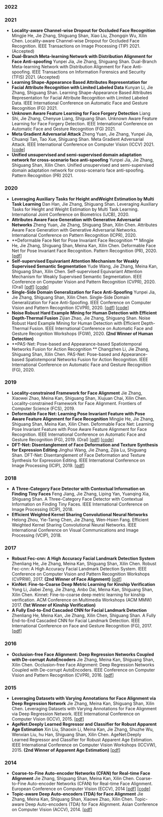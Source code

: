 ### 2022


### 2021
- **Locality-aware Channel-wise Dropout for Occluded Face Recognition**
Mingjie He, Jie Zhang, Shiguang Shan, Xiao Liu, Zhongqin Wu, Xilin Chen. Locality-aware Channel-wise Dropout for Occluded Face Recognition. IEEE Transactions on Image Processing (TIP) 2021. (Accepted)
- **Dual-Branch Meta-learning Network with Distribution Alignment for Face Anti-spoofing**
Yunpei Jia, Jie Zhang, Shiguang Shan. Dual-Branch Meta-learning Network with Distribution Alignment for Face Anti-spoofing. IEEE  Transactions on Information Forensics and Security (TFIS) 2021. (Accepted)
- **Learning Shape-Appearance Based Attributes Representation for Facial Attribute Recognition with Limited Labeled Data**
Kunyan Li, Jie Zhang, Shiguang Shan. Learning Shape-Appearance Based Attributes Representation for Facial Attribute Recognition with Limited Labeled Data. IEEE International Conference on Automatic Face and Gesture Recognition (FG) 2021.
- **Unknown Aware Feature Learning for Face Forgery Detection**
Liang Shi, Jie Zhang, Chenyue Liang, Shiguang Shan. Unknown Aware Feature Learning for Face Forgery Detection. IEEE International Conference on Automatic Face and Gesture Recognition (FG) 2021.
- **Meta Gradient Adversarial Attack**
Zheng Yuan, Jie Zhang, Yunpei Jia, Chuanqi Tan, Tao Xue, Shiguang Shan. Meta Gradient Adversarial Attack. IEEE International Conference on Computer Vision (ICCV) 2021.[[code](https://github.com/huitailangyz/MGAA)]
- **Unified unsupervised and semi-supervised domain adaptation network for cross-scenario face anti-spoofing**
Yunpei Jia, Jie Zhang, Shiguang Shan, Xilin Chen. Unified unsupervised and semi-supervised domain adaptation network for cross-scenario face anti-spoofing. Pattern Recognition (PR) 2021.

### 2020
- **Leveraging Auxiliary Tasks for Height andWeight Estimation by Multi Task Learning**
 Dan Han, Jie Zhang, Shiguang Shan. Leveraging Auxiliary Tasks for Height and Weight Estimation by Multi Task Learning. International Joint Conference on Biometrics (IJCB), 2020.
- **Attributes Aware Face Generation with Generative Adversarial Networks**
 Zheng Yuan, Jie Zhang, Shiguang Shan, Xilin Chen. Attributes Aware Face Generation with Generative Adversarial Networks. International Conference on Pattern Recognition (ICPR), 2020.
- **Deformable Face Net for Pose Invariant Face Recognition **
 Mingjie He, Jie Zhang, Shiguang Shan, Meina Kan, Xilin Chen. Deformable Face Net for Pose Invariant Face Recognition. Pattern Recognition (PR), 2020. [[pdf](https://vipl.ict.ac.cn/uploadfile/upload/2020051314412028.pdf)]
- **Self-supervised Equivariant Attention Mechanism for Weakly Supervised Semantic Segmentation**
 Yude Wang, Jie Zhang, Meina Kan, Shiguang Shan, Xilin Chen. Self-supervised Equivariant Attention Mechanism for Weakly Supervised Semantic Segmentation. IEEE Conference on Computer Vision and Pattern Recognition (CVPR), 2020. (Oral) [[pdf](https://vipl.ict.ac.cn/uploadfile/upload/2020071411112068.pdf)] [[code](https://github.com/YudeWang/SEAM)]
- **Single-Side Domain Generalization for Face Anti-Spoofing**
  Yunpei Jia, Jie Zhang, Shiguang Shan, Xilin Chen. Single-Side Domain Generalization for Face Anti-Spoofing. IEEE Conference on Computer Vision and Pattern Recognition (CVPR), 2020. [[pdf](https://vipl.ict.ac.cn/uploadfile/upload/2020071411125594.pdf
)] [[code](https://github.com/taylover-pei/SSDG-CVPR2020)]
- **Noise Robust Hard Example Mining for Human Detection with Efficient Depth-Thermal Fusion**
 Zijian Zhao, Jie Zhang, Shiguang Shan. Noise Robust Hard Example Mining for Human Detection with Efficient Depth-Thermal Fusion. IEEE International Conference on Automatic Face and Gesture Recognition Workshops (FGW), 2020. **(2nd Winner of Human Detection)** 
- **PAS-Net: Pose-based and Appearance-based Spatiotemporal Networks Fusion for Action Recognition **
 Changzhen Li, Jie Zhang, Shiguang Shan, Xilin Chen. PAS-Net: Pose-based and Appearance-based Spatiotemporal Networks Fusion for Action Recognition. IEEE International Conference on Automatic Face and Gesture Recognition (FG), 2020. 



### 2019
- **Locality-constrained Framework for Face Alignment**
  Jie Zhang, Xiaowei Zhao, Meina Kan, Shiguang Shan, Xiujuan Chai, Xilin Chen. Locality-constrained Framework for Face Alignment. Frontiers of Computer Science (FCS), 2019.
- **Deformable Face Net: Learning Pose Invariant Feature with Pose Aware Feature Alignment for Face Recognition**
 Mingjie He, Jie Zhang, Shiguang Shan, Meina Kan, Xilin Chen. Deformable Face Net: Learning Pose Invariant Feature with Pose Aware Feature Alignment for Face Recognition. IEEE International Conference on Automatic Face and Gesture Recognition (FG), 2019. (Oral) [[pdf](https://vipl.ict.ac.cn/uploadfile/upload/2019070910345285.pdf)] [[code](https://github.com/EigenMing/Deformable-Face-Net)] 
- **DFT-Net: Disentanglement of Face Deformation and Texture Synthesis for Expression Editing**
  Jinghui Wang, Jie Zhang, Zijia Lu, Shiguang Shan. DFT-Net: Disentanglement of Face Deformation and Texture Synthesis for Expression Editing. IEEE International Conference on Image Processing (ICIP), 2019. [[pdf](https://vipl.ict.ac.cn/uploadfile/upload/2020010317380364.pdf)] 


### 2018
- **A Three-Category Face Detector with Contextual Information on Finding Tiny Faces**
  Feng Jiang, Jie Zhang, Liping Yan, Yuanqing Xia, Shiguang Shan. A Three-Category Face Detector with Contextual Information on Finding Tiny Faces. IEEE International Conference on Image Processing (ICIP), 2018.
- **Efficient Weighted Kernel Sharing Convolutional Neural Networks**
 Helong Zhou, Yie-Tarng Chen, Jie Zhang, Wen-Hsien Fang. Efficient Weighted Kernel Sharing Convolutional Neural Networks. IEEE International Conference on Visual Communications and Image Processing (VCIP), 2018.

### 2017
- **Robust Fec-cnn: A High Accuracy Facial Landmark Detection System**
  Zhenliang He, Jie Zhang, Meina Kan, Shiguang Shan, Xilin Chen. Robust Fec-cnn: A High Accuracy Facial Landmark Detection System. IEEE Conference on Computer Vision and Pattern Recognition Workshops (CVPRW), 2017. **(2nd Winner of Face Alignment)** [[pdf](https://vipl.ict.ac.cn/uploadfile/upload/2018041016314136.pdf)]
- **KinNet: Fine-to-Coarse Deep Metric Learning for Kinship Verification**
Yong Li, Jiabei Zeng, Jie Zhang, Anbo Dai, Meina Kan, Shiguang Shan, Xilin Chen. Kinnet: Fine-to-coarse deep metric learning for kinship verification. ACM Conference on Multimedia Workshops (ACM MMW) 2017. **(1st Winner of Kinship Verification)** 
- **A Fully End-to-End Cascaded CNN for Facial Landmark Detection**
Zhenliang He, Meina Kan, Jie Zhang, Xilin Chen, Shiguang Shan. A Fully End-to-End Cascaded CNN for Facial Landmark Detection. IEEE International Conference on Face and Gesture Recognition (FG), 2017. [[pdf](https://vipl.ict.ac.cn/uploadfile/upload/2017122111490412.pdf)]


### 2016
- **Occlusion-free Face Alignment: Deep Regression Networks Coupled with De-corrupt AutoEncoders**
  Jie Zhang, Meina Kan, Shiguang Shan, Xilin Chen. Occlusion-free Face Alignment: Deep Regression Networks Coupled with De-corrupt AutoEncoders. IEEE Conference on Computer Vision and Pattern Recognition (CVPR), 2016. [[pdf](https://vipl.ict.ac.cn/uploadfile/upload/2018112115045748.pdf)]

### 2015
- **Leveraging Datasets with Varying Annotations for Face Alignment via Deep Regression Network**
  Jie Zhang, Meina Kan, Shiguang Shan, Xilin Chen. Leveraging Datasets with Varying Annotations for Face Alignment via Deep Regression Network. IEEE International Conference on Computer Vision (ICCV), 2015. [[pdf](https://vipl.ict.ac.cn/uploadfile/upload/2018112710234032.pdf)]
- **AgeNet:Deeply Learned Regressor and Classifier for Robust Apparent Age Estimation**
Xin Liu, Shaoxin Li, Meina Kan, Jie Zhang, Shuzhe Wu, Wenxian Liu, hu Han, Shiguang Shan, Xilin Chen. AgeNet:Deeply Learned Regressor and Classifier for Robust Apparent Age Estimation. IEEE International Conference on Computer Vision Workshops (ICCVW), 2015. **(2nd Winner of Apparent Age Estimation)** [[pdf](https://vipl.ict.ac.cn/uploadfile/upload/2018112710272449.pdf)]

### 2014
- **Coarse-to-Fine Auto-encoder Networks (CFAN) for Real-time Face Alignment**
Jie Zhang, Shiguang Shan, Meina Kan, Xilin Chen. Coarse-to-Fine Auto-encoder Networks (CFAN) for Real-time Face Alignment. European Conference on Computer Vision (ECCV), 2014 [[pdf](https://vipl.ict.ac.cn/uploadfile/upload/2015116183235130.pdf)] [[code](http://vipl.ict.ac.cn/resources/codes/code/ECCV2014_CFAN_Code_v2.0.rar)]
- **Topic-aware Deep Auto-encoders (TDA) for Face Alignment**
Jie Zhang, Meina Kan, Shiguang Shan, Xiaowe Zhao, Xilin Chen. Topic-aware Deep Auto-encoders (TDA) for Face Alignment. Asian Conference on Computer Vision (ACCV), 2014. [[pdf](https://vipl.ict.ac.cn/uploadfile/upload/2015116194332061.pdf)] 
